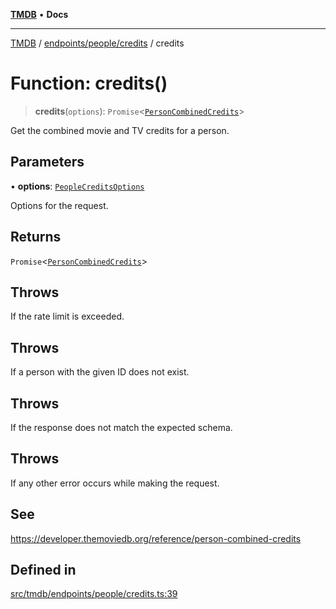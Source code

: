 [**TMDB**](../../../../README.md) • **Docs**

***

[TMDB](../../../../README.md) / [endpoints/people/credits](../README.md) / credits

# Function: credits()

> **credits**(`options`): `Promise`\<[`PersonCombinedCredits`](../../../../structs/Schemas/type-aliases/PersonCombinedCredits.md)\>

Get the combined movie and TV credits for a person.

## Parameters

• **options**: [`PeopleCreditsOptions`](../type-aliases/PeopleCreditsOptions.md)

Options for the request.

## Returns

`Promise`\<[`PersonCombinedCredits`](../../../../structs/Schemas/type-aliases/PersonCombinedCredits.md)\>

## Throws

If the rate limit is exceeded.

## Throws

If a person with the given ID does not exist.

## Throws

If the response does not match the expected schema.

## Throws

If any other error occurs while making the request.

## See

https://developer.themoviedb.org/reference/person-combined-credits

## Defined in

[src/tmdb/endpoints/people/credits.ts:39](https://github.com/Norviah/media-hub/blob/d809718af017974e095f312fcfa8bfdf58d3e3e5/src/tmdb/endpoints/people/credits.ts#L39)
